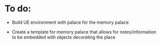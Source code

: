 # To do:

- Build UE environment with palace for the memory palace

- Create a template for memory palace that allows for notes/information to be embedded with objects decorating the place

